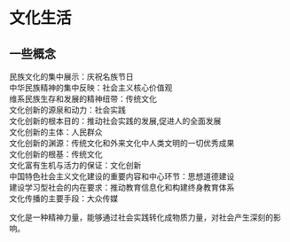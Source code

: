 # 文化生活

## 一些概念

民族文化的集中展示：庆祝名族节日  
中华民族精神的集中反映：社会主义核心价值观  
维系民族生存和发展的精神纽带：传统文化  
文化创新的源泉和动力：社会实践  
文化创新的根本目的：推动社会实践的发展,促进人的全面发展  
文化创新的主体：人民群众  
文化创新的渊源：传统文化和外来文化中人类文明的一切优秀成果  
文化创新的根基：传统文化  
文化富有生机与活力的保证：文化创新  
中国特色社会主义文化建设的重要内容和中心环节：思想道德建设  
建设学习型社会的内在要求：推动教育信息化和构建终身教育体系  
文化传播的主要手段：大众传媒  

文化是一种精神力量，能够通过社会实践转化成物质力量，对社会产生深刻的影响。  

